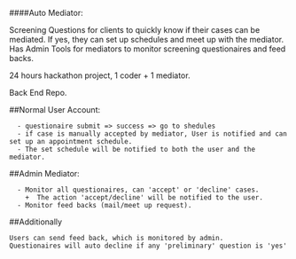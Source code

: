 ####Auto Mediator: 

  Screening Questions for clients to quickly know if their cases can be mediated. If yes, they can set up schedules and meet up with the mediator.
  Has Admin Tools for mediators to monitor screening questionaires and feed backs.

  24 hours hackathon project, 1 coder + 1 mediator.

  Back End Repo.
 
##Normal User Account: 
```
  - questionaire submit => success => go to shedules
  - if case is manually accepted by mediator, User is notified and can set up an appointment schedule. 
  - The set schedule will be notified to both the user and the mediator. 
```
  
##Admin Mediator: 
```
  - Monitor all questionaires, can 'accept' or 'decline' cases.
    +  The action 'accept/decline' will be notified to the user. 
  - Monitor feed backs (mail/meet up request). 
```
##Additionally
```
Users can send feed back, which is monitored by admin. 
Questionaires will auto decline if any 'preliminary' question is 'yes' 
```
